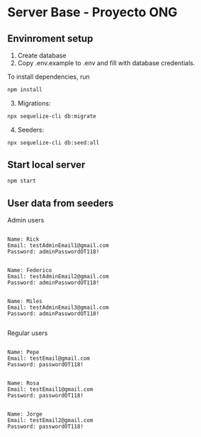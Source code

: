 # Server Base - Proyecto ONG


## Envinroment setup

1) Create database
2) Copy .env.example to .env and fill with database credentials.

To install dependencies, run
``` bash
npm install
```

3) Migrations:
``` bash
npx sequelize-cli db:migrate
```

4) Seeders:
``` bash
npx sequelize-cli db:seed:all
```

## Start local server

``` bash
npm start
```

## User data from seeders

Admin users


``` 

Name: Rick
Email: testAdminEmail1@gmail.com
Password: adminPasswordOT118!


Name: Federico
Email: testAdminEmail2@gmail.com
Password: adminPasswordOT118!


Name: Miles
Email: testAdminEmail3@gmail.com
Password: adminPasswordOT118!


```


Regular users


``` 

Name: Pepe
Email: testEmail@gmail.com
Password: passwordOT118!


Name: Rosa
Email: testEmail1@gmail.com
Password: passwordOT118!


Name: Jorge
Email: testEmail2@gmail.com
Password: passwordOT118!


```
